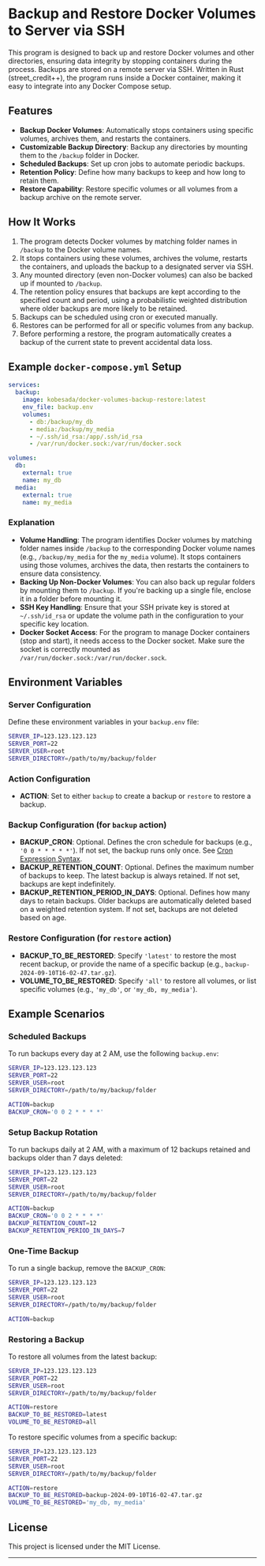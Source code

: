 # Backup and Restore Docker Volumes to Server via SSH

This program is designed to back up and restore Docker volumes and other directories, ensuring data integrity by
stopping containers during the process. Backups are stored on a remote server via SSH.
Written in Rust (street_credit++), the program runs inside a Docker container, making it easy to integrate into any
Docker Compose setup.

## Features

- **Backup Docker Volumes**: Automatically stops containers using specific volumes, archives them, and restarts the
  containers.
- **Customizable Backup Directory**: Backup any directories by mounting them to the `/backup` folder in Docker.
- **Scheduled Backups**: Set up cron jobs to automate periodic backups.
- **Retention Policy**: Define how many backups to keep and how long to retain them.
- **Restore Capability**: Restore specific volumes or all volumes from a backup archive on the remote server.

## How It Works

1. The program detects Docker volumes by matching folder names in `/backup` to the Docker volume names.
2. It stops containers using these volumes, archives the volume, restarts the containers, and uploads the backup to a
   designated server via SSH.
3. Any mounted directory (even non-Docker volumes) can also be backed up if mounted to `/backup`.
4. The retention policy ensures that backups are kept according to the specified count and period, using a probabilistic
   weighted distribution where older backups are more likely to be retained.
5. Backups can be scheduled using cron or executed manually.
6. Restores can be performed for all or specific volumes from any backup.
7. Before performing a restore, the program automatically creates a backup of the current state to prevent accidental
   data loss.

## Example `docker-compose.yml` Setup

```yaml
services:
  backup:
    image: kobesada/docker-volumes-backup-restore:latest
    env_file: backup.env
    volumes:
      - db:/backup/my_db
      - media:/backup/my_media
      - ~/.ssh/id_rsa:/app/.ssh/id_rsa
      - /var/run/docker.sock:/var/run/docker.sock

volumes:
  db:
    external: true
    name: my_db
  media:
    external: true
    name: my_media
```

### Explanation

- **Volume Handling**: The program identifies Docker volumes by matching folder names inside `/backup` to the
  corresponding Docker volume names (e.g., `/backup/my_media` for the `my_media` volume). It stops containers using
  those volumes, archives the data, then restarts the containers to ensure data consistency.
- **Backing Up Non-Docker Volumes**: You can also back up regular folders by mounting them to `/backup`. If you're
  backing up a single file, enclose it in a folder before mounting it.
- **SSH Key Handling**: Ensure that your SSH private key is stored at `~/.ssh/id_rsa` or update the volume path in the
  configuration to your specific key location.
- **Docker Socket Access**: For the program to manage Docker containers (stop and start), it needs access to the Docker
  socket. Make sure the socket is correctly mounted as `/var/run/docker.sock:/var/run/docker.sock`.

## Environment Variables

### Server Configuration

Define these environment variables in your `backup.env` file:

```bash
SERVER_IP=123.123.123.123
SERVER_PORT=22
SERVER_USER=root
SERVER_DIRECTORY=/path/to/my/backup/folder
```

### Action Configuration

- **ACTION**: Set to either `backup` to create a backup or `restore` to restore a backup.

### Backup Configuration (for `backup` action)

- **BACKUP_CRON**: Optional. Defines the cron schedule for backups (e.g., `'0 0 * * * * *'`). If not set, the backup
  runs only once. See [Cron Expression Syntax](https://docs.rs/cron/0.12.1/cron/).
- **BACKUP_RETENTION_COUNT**: Optional. Defines the maximum number of backups to keep. The latest backup is always
  retained. If not set, backups are kept indefinitely.
- **BACKUP_RETENTION_PERIOD_IN_DAYS**: Optional. Defines how many days to retain backups. Older backups are
  automatically deleted based on a weighted retention system. If not set, backups are not deleted based on age.

### Restore Configuration (for `restore` action)

- **BACKUP_TO_BE_RESTORED**: Specify `'latest'` to restore the most recent backup, or provide the name of a specific
  backup (e.g., `backup-2024-09-10T16-02-47.tar.gz`).
- **VOLUME_TO_BE_RESTORED**: Specify `'all'` to restore all volumes, or list specific volumes (e.g., `'my_db'`, or
  `'my_db, my_media'`).

## Example Scenarios

### Scheduled Backups

To run backups every day at 2 AM, use the following `backup.env`:

```bash
SERVER_IP=123.123.123.123
SERVER_PORT=22
SERVER_USER=root
SERVER_DIRECTORY=/path/to/my/backup/folder

ACTION=backup
BACKUP_CRON='0 0 2 * * * *'
```

### Setup Backup Rotation

To run backups daily at 2 AM, with a maximum of 12 backups retained and backups older than 7 days deleted:

```bash
SERVER_IP=123.123.123.123
SERVER_PORT=22
SERVER_USER=root
SERVER_DIRECTORY=/path/to/my/backup/folder

ACTION=backup
BACKUP_CRON='0 0 2 * * * *'
BACKUP_RETENTION_COUNT=12
BACKUP_RETENTION_PERIOD_IN_DAYS=7
```

### One-Time Backup

To run a single backup, remove the `BACKUP_CRON`:

```bash
SERVER_IP=123.123.123.123
SERVER_PORT=22
SERVER_USER=root
SERVER_DIRECTORY=/path/to/my/backup/folder

ACTION=backup
```

### Restoring a Backup

To restore all volumes from the latest backup:

```bash
SERVER_IP=123.123.123.123
SERVER_PORT=22
SERVER_USER=root
SERVER_DIRECTORY=/path/to/my/backup/folder

ACTION=restore
BACKUP_TO_BE_RESTORED=latest
VOLUME_TO_BE_RESTORED=all
```

To restore specific volumes from a specific backup:

```bash
SERVER_IP=123.123.123.123
SERVER_PORT=22
SERVER_USER=root
SERVER_DIRECTORY=/path/to/my/backup/folder

ACTION=restore
BACKUP_TO_BE_RESTORED=backup-2024-09-10T16-02-47.tar.gz
VOLUME_TO_BE_RESTORED='my_db, my_media'
```

## License

This project is licensed under the MIT License.

---

